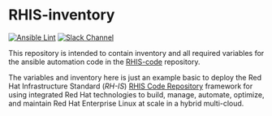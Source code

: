 # RHIS-inventory

[![Ansible Lint](https://github.com/redhat-cop/rhis-inventory/actions/workflows/ansible-lint.yml/badge.svg)]((https://github.com/redhat-cop/rhis-inventory/actions/workflows/ansible-lint-github-hosted.yml)) [![Slack Channel](https://img.shields.io/badge/slack-channel-tech?logo=slack)](https://redhat.enterprise.slack.com/archives/C07TAP5PJ8K)

This repository is intended to contain inventory and all required variables for the ansible automation code in the [RHIS-code](https://github.com/redhat-cop/rhis-code) repository.

The variables and inventory here is just an example basic to deploy the Red Hat Infrastructure Standard (*RH-IS*) [RHIS Code Repository](https://github.com/redhat-cop/rhis-code) framework for using integrated Red Hat technologies to build, manage, automate, optimize, and maintain Red Hat Enterprise Linux at scale in a hybrid multi-cloud.
